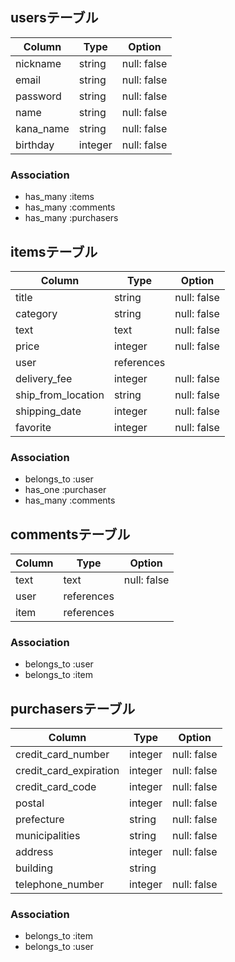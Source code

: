 
## usersテーブル

| Column    | Type    | Option      |
| --------- | --------| ----------- |
| nickname  | string  | null: false |
| email     | string  | null: false |
| password  | string  | null: false |
| name      | string  | null: false |
| kana_name | string  | null: false |
| birthday  | integer | null: false |

### Association
- has_many :items
- has_many :comments
- has_many :purchasers

## itemsテーブル

| Column             | Type       | Option      |
| ------------------ | ---------- | ----------- |
| title              | string     | null: false |
| category           | string     | null: false |
| text               | text       | null: false |
| price              | integer    | null: false |
| user               | references |             |
| delivery_fee       | integer    | null: false |
| ship_from_location | string     | null: false |
| shipping_date      | integer    | null: false |
| favorite           | integer    | null: false |

### Association
- belongs_to :user
- has_one :purchaser
- has_many :comments

## commentsテーブル

| Column | Type       | Option      |
| ------ | ---------- | ----------- |
| text   | text       | null: false |
| user   | references |             |
| item   | references |             |

### Association
- belongs_to :user
- belongs_to :item

## purchasersテーブル

| Column                 | Type    | Option      |
| ---------------------- | ------- | ----------- |
| credit_card_number     | integer | null: false |
| credit_card_expiration | integer | null: false |
| credit_card_code       | integer | null: false |
| postal                 | integer | null: false |
| prefecture             | string  | null: false |
| municipalities         | string  | null: false |
| address                | integer | null: false |
| building               | string  |             |
| telephone_number       | integer | null: false |

### Association
- belongs_to :item
- belongs_to :user